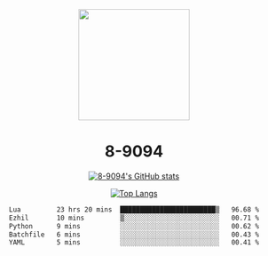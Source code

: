 <div align="center">
  <img src="[https://avatars.githubusercontent.com/u/73003857?v=4](https://cdn.discordapp.com/attachments/1022673925198577677/1105917345601433670/9094.png)" width="200px"/>
  <h1>8-9094</h1>

[![8-9094's GitHub stats](https://github-readme-stats.vercel.app/api?username=8-9094&show_icons=true&theme=synthwave)](https://github.com/anuraghazra/github-readme-stats)

[![Top Langs](https://github-readme-stats.vercel.app/api/top-langs/?username=8-9094&layout=compact&theme=synthwave)](https://github.com/Wrath-cyber/github-readme-stats)
 
<!--START_SECTION:waka-->

```txt
Lua         23 hrs 20 mins  ████████████████████████▒   96.68 %
Ezhil       10 mins         ▒░░░░░░░░░░░░░░░░░░░░░░░░   00.71 %
Python      9 mins          ░░░░░░░░░░░░░░░░░░░░░░░░░   00.62 %
Batchfile   6 mins          ░░░░░░░░░░░░░░░░░░░░░░░░░   00.43 %
YAML        5 mins          ░░░░░░░░░░░░░░░░░░░░░░░░░   00.41 %
```

<!--END_SECTION:waka-->
